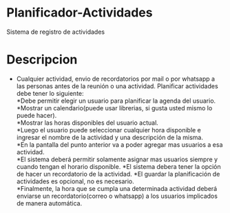 # Planificador-Actividades
Sistema de registro de actividades
# Descripcion
- Cualquier actividad, envio de recordatorios por mail o por whatsapp a las personas antes de la reunión o una actividad. Planificar actividades debe tener lo siguiente:  
  *Debe permitir elegir un usuario  para planificar la agenda del usuario.  
  *Mostrar un calendario(puede usar librerias, si gusta usted mismo lo puede hacer).  
  *Mostrar las horas disponibles del usuario actual.  
  *Luego el usuario  puede seleccionar cualquier hora disponible  e ingresar el nombre de la actividad y una descripción  de la misma.  
  *En la pantalla  del punto anterior va a poder  agregar mas usuarios a esa actividad.  
  *El sistema deberá permitir  solamente asignar  mas usuarios siempre y cuando tengan  el horario disponible. 
  *El sistema debera tener la opción de hacer un recordatorio de la actividad.
  *El guardar la planificación de actividades es opcional, no es necesario.  
  *Finalmente, la hora que se cumpla una determinada actividad deberá enviarse un recordatorio(correo o whatsapp) a los usuarios implicados de manera automática.  
